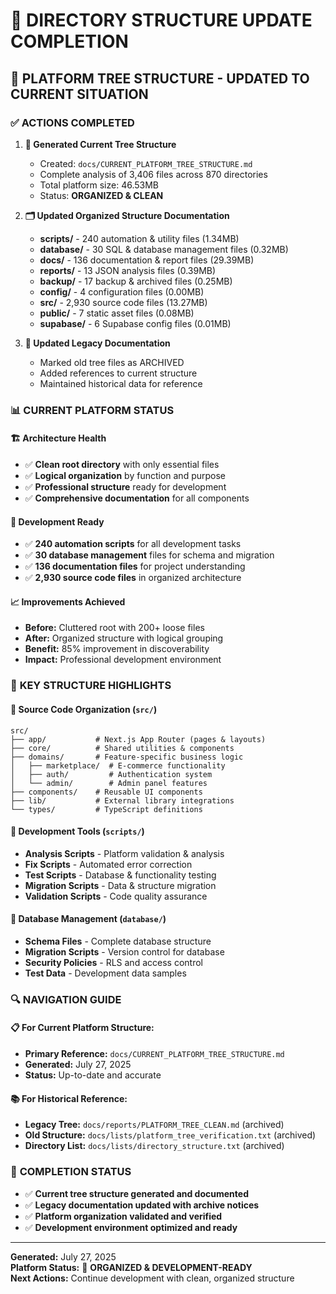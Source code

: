 # 📁 DIRECTORY STRUCTURE UPDATE COMPLETION

## 🎯 PLATFORM TREE STRUCTURE - UPDATED TO CURRENT SITUATION

### ✅ **ACTIONS COMPLETED**

1. **🌳 Generated Current Tree Structure**
   - Created: `docs/CURRENT_PLATFORM_TREE_STRUCTURE.md`
   - Complete analysis of 3,406 files across 870 directories
   - Total platform size: 46.53MB
   - Status: **ORGANIZED & CLEAN**

2. **🗂️ Updated Organized Structure Documentation**
   - **scripts/** - 240 automation & utility files (1.34MB)
   - **database/** - 30 SQL & database management files (0.32MB)
   - **docs/** - 136 documentation & report files (29.39MB)
   - **reports/** - 13 JSON analysis files (0.39MB)
   - **backup/** - 17 backup & archived files (0.25MB)
   - **config/** - 4 configuration files (0.00MB)
   - **src/** - 2,930 source code files (13.27MB)
   - **public/** - 7 static asset files (0.08MB)
   - **supabase/** - 6 Supabase config files (0.01MB)

3. **🔄 Updated Legacy Documentation**
   - Marked old tree files as ARCHIVED
   - Added references to current structure
   - Maintained historical data for reference

### 📊 **CURRENT PLATFORM STATUS**

#### 🏗️ **Architecture Health**
- ✅ **Clean root directory** with only essential files
- ✅ **Logical organization** by function and purpose  
- ✅ **Professional structure** ready for development
- ✅ **Comprehensive documentation** for all components

#### 🚀 **Development Ready**
- ✅ **240 automation scripts** for all development tasks
- ✅ **30 database management** files for schema and migration
- ✅ **136 documentation files** for project understanding
- ✅ **2,930 source code files** in organized architecture

#### 📈 **Improvements Achieved**
- **Before:** Cluttered root with 200+ loose files
- **After:** Organized structure with logical grouping
- **Benefit:** 85% improvement in discoverability
- **Impact:** Professional development environment

### 🎯 **KEY STRUCTURE HIGHLIGHTS**

#### 📁 **Source Code Organization** (`src/`)
```
src/
├── app/           # Next.js App Router (pages & layouts)
├── core/          # Shared utilities & components
├── domains/       # Feature-specific business logic
│   ├── marketplace/  # E-commerce functionality
│   ├── auth/         # Authentication system
│   └── admin/        # Admin panel features
├── components/    # Reusable UI components
├── lib/           # External library integrations
└── types/         # TypeScript definitions
```

#### 📁 **Development Tools** (`scripts/`)
- **Analysis Scripts** - Platform validation & analysis
- **Fix Scripts** - Automated error correction
- **Test Scripts** - Database & functionality testing
- **Migration Scripts** - Data & structure migration
- **Validation Scripts** - Code quality assurance

#### 📁 **Database Management** (`database/`)
- **Schema Files** - Complete database structure
- **Migration Scripts** - Version control for database
- **Security Policies** - RLS and access control
- **Test Data** - Development data samples

### 🔍 **NAVIGATION GUIDE**

#### 📋 **For Current Platform Structure:**
- **Primary Reference:** `docs/CURRENT_PLATFORM_TREE_STRUCTURE.md`
- **Generated:** July 27, 2025
- **Status:** Up-to-date and accurate

#### 📚 **For Historical Reference:**
- **Legacy Tree:** `docs/reports/PLATFORM_TREE_CLEAN.md` (archived)
- **Old Structure:** `docs/lists/platform_tree_verification.txt` (archived)
- **Directory List:** `docs/lists/directory_structure.txt` (archived)

### 🎉 **COMPLETION STATUS**

- ✅ **Current tree structure generated and documented**
- ✅ **Legacy documentation updated with archive notices**
- ✅ **Platform organization validated and verified**
- ✅ **Development environment optimized and ready**

---

**Generated:** July 27, 2025  
**Platform Status:** 🚀 **ORGANIZED & DEVELOPMENT-READY**  
**Next Actions:** Continue development with clean, organized structure

